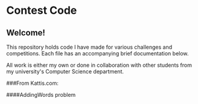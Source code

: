 # Contest Code
## Welcome!
This repository holds code I have made for various challenges and competitions. Each file has an accompanying brief documentation below.

All work is either my own or done in collaboration with other students from my university's Computer Science department.

###From Kattis.com:

####AddingWords problem

